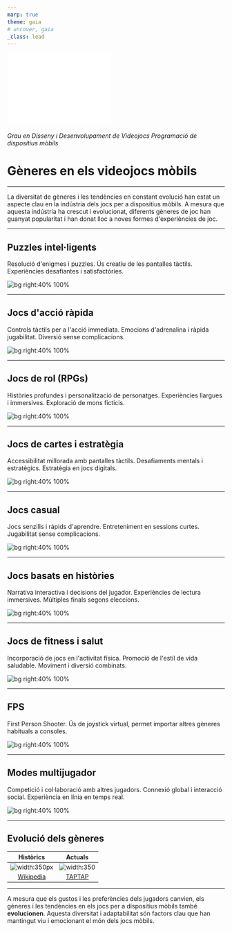 ```yaml
---
marp: true
theme: gaia
# uncover, gaia
_class: lead
---
```


<!-- _class: invert -->

![](./logo_udg.png)

*Grau en Disseny i Desenvolupament de Videojocs*
*Programació de dispositius mòbils*

# Gèneres en els videojocs mòbils

---

La diversitat de gèneres i les tendències en constant evolució han estat un aspecte clau en la indústria dels jocs per a dispositius mòbils. A mesura que aquesta indústria ha crescut i evolucionat, diferents gèneres de joc han guanyat popularitat i han donat lloc a noves formes d'experiències de joc.

---

## Puzzles intel·ligents

Resolució d'enigmes i puzzles.
Ús creatiu de les pantalles tàctils.
Experiències desafiantes i satisfactòries.

![bg right:40% 100%](https://e00-elmundo.uecdn.es/assets/multimedia/imagenes/2022/11/24/16693193289627.jpg)

---

## Jocs d'acció ràpida

Controls tàctils per a l'acció immediata.
Emocions d'adrenalina i ràpida jugabilitat.
Diversió sense complicacions.

![bg right:40% 100%](https://i.blogs.es/7f032a/jetpack00/1366_2000.jpeg)

---

## Jocs de rol (RPGs)

Històries profundes i personalització de personatges.
Experiències llargues i immersives.
Exploració de mons ficticis.

![bg right:40% 100%](https://www.androidauthority.com/wp-content/uploads/2021/08/Titan-Quest-best-RPGs-for-Android.jpg)

---

## Jocs de cartes i estratègia

Accessibilitat millorada amb pantalles tàctils.
Desafiaments mentals i estratègics.
Estratègia en jocs digitals.

![bg right:40% 100%](https://cdn1.clickthecity.com/wp-content/uploads/2020/03/12144628/Multiplayer-Games-for-Mobile.png)

---

## Jocs casual

Jocs senzills i ràpids d'aprendre.
Entreteniment en sessions curtes.
Jugabilitat sense complicacions.

![bg right:40% 100%](https://im.indiatimes.in/content/2019/Dec/AMP_5df354307efc7.jpg?w=1200&h=900&cc=1)

---

## Jocs basats en històries

Narrativa interactiva i decisions del jugador.
Experiències de lectura immersives.
Múltiples finals segons eleccions.

![bg right:40% 100%](https://cdn6.aptoide.com/imgs/5/a/0/5a08b20119d577ed80c4ddba0572bf01_icon.png)

---

## Jocs de fitness i salut

Incorporació de jocs en l'activitat física.
Promoció de l'estil de vida saludable.
Moviment i diversió combinats.

![bg right:40% 100%](https://mensfitness.co.uk/wp-content/uploads/sites/2/2020/09/NSwitchDS_JumpRopeChallenge_01.jpg)

---

## FPS

First Person Shooter.
Ús de joystick virtual, permet importar altres gèneres habituals a consoles.

![bg right:40% 100%](https://raw.githubusercontent.com/MarcoFazioRandom/Godot-Virtual-Joystick/master/preview_1.png)

---

## Modes multijugador

Competició i col·laboració amb altres jugadors.
Connexió global i interacció social.
Experiència en línia en temps real.

![bg right:40% 100%](https://cdn.vox-cdn.com/thumbor/Hm0P32PECf_6l1BhZf8MJh6Be20=/1400x1400/filters:format(jpeg)/cdn.vox-cdn.com/uploads/chorus_asset/file/19238987/mario_kart_tour_phone.jpg)



---

## Evolució dels gèneres


| Històrics  | Actuals |
|:----------:|:-------:|
| ![width:350px](https://upload.wikimedia.org/wikipedia/commons/thumb/8/80/Wikipedia-logo-v2.svg/1200px-Wikipedia-logo-v2.svg.png) | ![width:350](https://play-lh.googleusercontent.com/700bol1XvVc9XmJzwJsnCH012sObBo1eAEdLghOCKJ9Je_rVN6oVGXydcbx1X2XgG2fT) |
| [Wikipedia](https://en.wikipedia.org/wiki/List_of_most-played_mobile_games_by_player_count) | [TAPTAP](https://www.taptap.io/top/played) |

---

A mesura que els gustos i les preferències dels jugadors canvien, els gèneres i les tendències en els jocs per a dispositius mòbils també **evolucionen**. Aquesta diversitat i adaptabilitat són factors clau que han mantingut viu i emocionant el món dels jocs mòbils.

